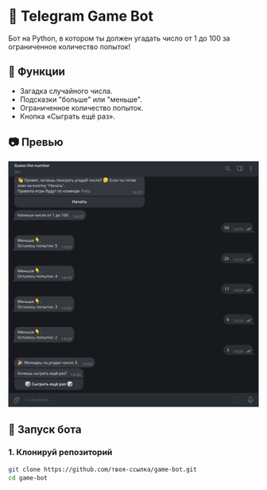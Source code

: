 # 🎲 Telegram Game Bot

Бот на Python, в котором ты должен угадать число от 1 до 100 за ограниченное количество попыток!

## 📌 Функции
- Загадка случайного числа.
- Подсказки "больше" или "меньше".
- Ограниченное количество попыток.
- Кнопка «Сыграть ещё раз».

## 📷 Превью
![preview](images/screenshot.png)

## 🚀 Запуск бота

### 1. Клонируй репозиторий
```bash
git clone https://github.com/твоя-ссылка/game-bot.git
cd game-bot

